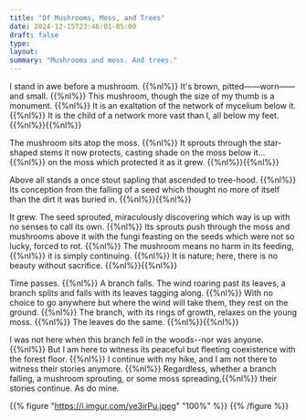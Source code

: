 ```yaml
---
title: "Of Mushrooms, Moss, and Trees"
date: 2024-12-15T23:46:01-05:00
draft: false
type:
layout:
summary: "Mushrooms and moss. And trees."
---
```


I stand in awe before a mushroom.
{{%nl%}}
It's brown, pitted——worn——and small.
{{%nl%}}
This mushroom, though the size of my thumb is a monument.
{{%nl%}}
It is an exaltation of the network of mycelium below it.
{{%nl%}}
It is the child of a network more vast than I, all below my feet.
{{%nl%}}{{%nl%}}

The mushroom sits atop the moss.
{{%nl%}}
It sprouts through the star-shaped stems it now protects, casting shade on the moss below it...
{{%nl%}}
on the moss which protected it as it grew.
{{%nl%}}{{%nl%}}

Above all stands a once stout sapling that ascended to tree-hood.
{{%nl%}}
Its conception from the falling of a seed which thought no more of itself than the dirt it was buried in.
{{%nl%}}{{%nl%}}

It grew. The seed sprouted, miraculously discovering which way is up with no senses to call its own.
{{%nl%}}
Its sprouts push through the moss and mushrooms above it with the fungi feasting on the seeds which were not so lucky, forced to rot.
{{%nl%}}
The mushroom means no harm in its feeding,
{{%nl%}}
it is simply continuing.
{{%nl%}}
It is nature; here, there is no beauty without sacrifice.
{{%nl%}}{{%nl%}}

Time passes.
{{%nl%}}
A branch falls.
The wind roaring past its leaves, a branch splits and falls with its leaves tagging along.
{{%nl%}}
With no choice to go anywhere but where the wind will take them, they rest on the ground.
{{%nl%}}
The branch, with its rings of growth, relaxes on the young moss.
{{%nl%}}
The leaves do the same.
{{%nl%}}{{%nl%}}

I was not here when this branch fell in the woods--nor was anyone.
{{%nl%}}
But I am here to witness its peaceful but fleeting coexistence with the forest floor.
{{%nl%}}
I continue with my hike, and I am not there to witness their stories anymore.
{{%nl%}}
Regardless, whether a branch falling, a mushroom sprouting, or some moss spreading,{{%nl%}}
their stories continue. As do mine.





{{% figure "https://i.imgur.com/ye3irPu.jpeg" "100%" %}} {{% /figure %}}

